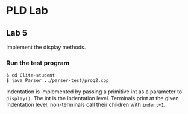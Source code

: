 # PLD Lab #

## Lab 5 ##

Implement the display methods.

### Run the test program ###

	$ cd Clite-student
	$ java Parser ../parser-test/prog2.cpp

Indentation is implemented by passing a primitive int as a parameter to `display()`. The int is the indentation level. Terminals print at the given indentation level, non-terminals call their children with `indent+1`.
